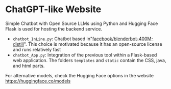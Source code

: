 # ChatGPT-like Website
Simple Chatbot with Open Source LLMs using Python and Hugging Face
Flask is used for hosting the backend service.

 - `chatbot_InLine.py`: Chatbot based  in"[facebook/blenderbot-400M-distill](https://huggingface.co/facebook/blenderbot-400M-distill)". This choice is motivated because it has an open-source license and runs relatively fast
 - `chatbot_App.py`: Integration of the previous tool within a Flask-based web application. The folders `templates` and `static` contain the CSS, java, and html parts. 
 

For alternative models, check the Hugging Face options in the website https://huggingface.co/models

<!--
GenAI_2_WebChatbot
├── chatbot_App.py                 # The main Flask application script
├── chatbot_InLine.txt             # To run in terminal
├── templates/
│   └── index.html                 # The HTML template for the chat interface
└── static/
    ├── styles.css                 # CSS file for styling the interface
    └── scripts.js                 # JavaScript for handling user interactions
-->
